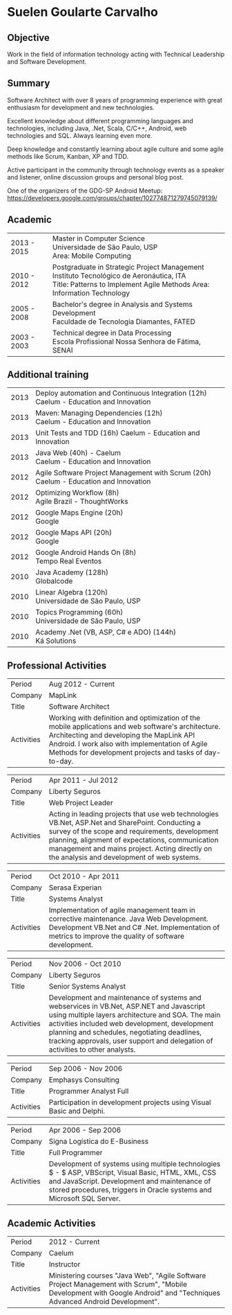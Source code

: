 # Suelen Goularte Carvalho

## Objective

Work in the field of information technology acting with Technical Leadership and Software Development.

## Summary

Software Architect with over 8 years of programming experience with great enthusiasm for development and new technologies.

Excellent knowledge about different programming languages ​​and technologies, including Java, .Net, Scala, C/C++, Android, web technologies and SQL. Always learning even more.

Deep knowledge and constantly learning about agile culture and some agile methods like Scrum, Kanban, XP and TDD.

Active participant in the community through technology events as a speaker and listener, online discussion groups and personal blog post.

One of the organizers of the GDG-SP Android Meetup: https://developers.google.com/groups/chapter/102774871279745079139/

## Academic

<table>
    <tr>
        <td> 2013 - 2015 </td>
        <td> 
            Master in Computer Science <br />
            Universidade de São Paulo, USP <br />
            Area: Mobile Computing
        </td>
    </tr>
    <tr>
        <td> 2010 - 2012 </td>
        <td>
            Postgraduate in Strategic Project Management <br />
            Instituto Tecnológico de Aeronáutica, ITA <br />
            Title: Patterns to Implement Agile Methods
            Area: Information Technology
        </td>
    </tr>    
    <tr>
        <td> 2005 - 2008 </td>
        <td>
            Bachelor's degree in Analysis and Systems Development <br />
            Faculdade de Tecnologia Diamantes, FATED
        </td>
    </tr>
    <tr>
        <td> 2003 - 2003 </td>
        <td>
            Technical degree in Data Processing <br />
            Escola Profissional Nossa Senhora de Fátima, SENAI
        </td>
    </tr>
</table>


## Additional training

<table>
    <tr>
        <td> 2013 </td>
        <td> 
            Deploy automation and Continuous Integration (12h) <br />
            Caelum - Education and Innovation
        </td>
    </tr>
    <tr>
        <td> 2013 </td>
        <td>
            Maven: Managing Dependencies (12h) <br />
            Caelum - Education and Innovation
        </td>
    </tr>
    <tr>
        <td> 2013 </td>
        <td>
            Unit Tests and TDD (16h)
            Caelum - Education and Innovation
        </td>
    </tr>
    <tr>
        <td> 2013 </td>
        <td>
            Java Web (40h) - Caelum <br />
            Caelum - Education and Innovation
        </td>
    </tr>
    <tr>
        <td> 2012 </td>
        <td>
            Agile Software Project Management with Scrum (20h) <br />
            Caelum - Education and Innovation
        </td>
    </tr>
    <tr>
        <td> 2012 </td>
        <td>
            Optimizing Workflow (8h) <br />
            Agile Brazil - ThoughtWorks
        </td>
    </tr>    
    <tr>
        <td> 2012 </td>
        <td>
            Google Maps Engine (20h) <br />
            Google
        </td>
    </tr> 
    <tr>
        <td> 2012 </td>
        <td>
            Google Maps API (20h) <br />
            Google
        </td>
    </tr>     
    <tr>
        <td> 2012 </td>
        <td>
            Google Android Hands On (8h) <br />
            Tempo Real Eventos
        </td>
    </tr>     
    <tr>
        <td> 2010 </td>
        <td>
            Java Academy (128h) <br />
            Globalcode
        </td>
    </tr>     
    <tr>
        <td> 2010 </td>
        <td>
            Linear Algebra (120h) <br />
            Universidade de São Paulo, USP
        </td>
    </tr>
    <tr>
        <td> 2010 </td>
        <td>
            Topics Programming (60h) <br />
            Universidade de São Paulo, USP
        </td>
    </tr>
    <tr>
        <td> 2010 </td>
        <td>
            Academy .Net (VB, ASP, C# e ADO) (144h) <br />
            Ká Solutions
        </td>
    </tr>
</table>


## Professional Activities
<table>
    <tr><td>Period </td> <td> Aug 2012 - Current </td> </tr>
    <tr><td>Company </td> <td> MapLink </td> </tr>
    <tr><td>Title </td> <td> Software Architect </td> </tr>
    <tr><td>Activities </td>
        <td> Working with definition and optimization of the mobile applications and web software's architecture. Architecting and developing the MapLink API Android. I work also with implementation of Agile Methods for development projects and tasks of day-to-day. </td> </tr>
</table>

<table>
    <tr><td>Period </td> <td> Apr 2011 - Jul 2012 </td> </tr>
    <tr><td>Company </td> <td>Liberty Seguros</td> </tr>
    <tr><td>Title </td> <td> Web Project Leader </td> </tr>
    <tr><td>Activities </td>
        <td> Acting in leading projects that use web technologies VB.Net, ASP.Net and SharePoint. Conducting a survey of the scope and requirements, development planning, alignment of expectations, communication management and mains project. Acting directly on the analysis and development of web systems. </td> </tr>
</table>

<table>
    <tr><td>Period </td> <td> Oct 2010 - Apr 2011 </td> </tr>
    <tr><td>Company </td> <td> Serasa Experian </td> </tr>
    <tr><td>Title </td> <td> Systems Analyst </td> </tr>
    <tr><td>Activities </td>
        <td> Implementation of agile management team in corrective maintenance. Java Web Development. Development VB.Net and C# .Net. Implementation of metrics to improve the quality of software development. </td> </tr>
</table>

<table>
    <tr><td>Period </td> <td> Nov 2006 - Oct 2010 </td> </tr>
    <tr><td>Company </td> <td> Liberty Seguros </td> </tr>
    <tr><td>Title </td> <td> Senior Systems Analyst </td> </tr>
    <tr><td>Activities </td>
        <td> Development and maintenance of systems and webservices in VB.Net, ASP.NET and Javascript using multiple layers architecture and SOA. The main activities included web development, development planning and schedules, negotiating deadlines, tracking approvals, user support and delegation of activities to other analysts. </td> </tr>
</table>

<table>
    <tr><td>Period </td> <td> Sep 2006 - Nov 2006 </td> </tr>
    <tr><td>Company </td> <td> Emphasys Consulting </td> </tr>
    <tr><td>Title </td> <td> Programmer Analyst Full </td> </tr>
    <tr><td>Activities </td>
        <td> Participation in development projects using Visual Basic and Delphi. </td> </tr>
</table>

<table>
    <tr><td>Period </td> <td> Apr 2006 - Sep 2006 </td> </tr>
    <tr><td>Company </td> <td> Signa Logística do E-Business </td> </tr>
    <tr><td>Title </td> <td> Full Programmer </td> </tr>
    <tr><td>Activities </td>
        <td> Development of systems using multiple technologies $ - $ ASP, VBScript, Visual Basic, HTML, XML, CSS and JavaScript. Development and maintenance of stored procedures, triggers in Oracle systems and Microsoft SQL Server. </td> </tr>
</table>

## Academic Activities

<table>
    <tr><td>Period </td> <td> 2012 - Current </td> </tr>
    <tr><td>Company </td> <td> Caelum </td> </tr>
    <tr><td>Title </td> <td> Instructor </td> </tr>
    <tr><td>Activities </td>
        <td> Ministering courses "Java Web", "Agile Software Project Management with Scrum", "Mobile Development with Google Android" and "Techniques Advanced Android Development". </td> </tr>
</table>
